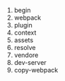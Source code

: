 1. begin
2. webpack
3. plugin
4. context
5. assets
6. resolve
7. vendore
8. dev-server
9. copy-webpack